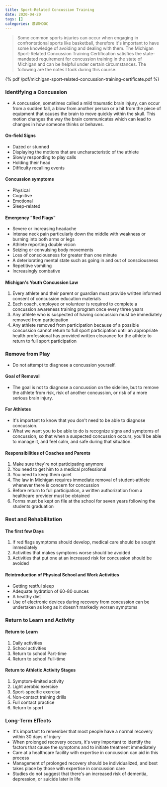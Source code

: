 ```yaml
---
title: Sport-Related Concussion Training
date: 2020-04-20
tags: []
categories: 慕课MOOC
---
```


> Some common sports injuries can occur when engaging in confrontational sports like basketball, therefore it's important to have some knowledge of avoiding and dealing with them. The Michigan Sport-Related Concussion Training Certification satisfies the state-mandated requirement for concussion training in the state of Michigan and can be helpful under certain circumstances. The following are the notes I took during this course.

<!--more-->

{% pdf /pdf/michigan-sport-related-concussion-training-certificate.pdf %}

### Identifying a Concussion

- A concussion, sometimes called a mild traumatic brain injury, can occur from a sudden fall, a blow from another person or a hit from the piece of equipment that causes the brain to move quickly within the skull. This motion changes the way the brain communicates which can lead to changes in how someone thinks or behaves.

#### On-field Signs

- Dazed or stunned
- Displaying the motions that are uncharacteristic of the athlete
- Slowly responding to play calls
- Holding their head
- Difficulty recalling events

#### Concussion symptoms

- Physical
- Cognitive
- Emotional
- Sleep-related

#### Emergency "Red Flags"

- Severe or increasing headache
- Intense neck pain particularly down the middle with weakness or burning into both arms or legs
- Athlete reporting double vision
- Seizing or convulsing body movements
- Loss of consciousness for greater than one minute
- A deteriorating mental state such as going in and out of consciousness
- Repetitive vomiting
- Increasingly combative

#### Michigan's Youth Concussion Law

1. Every athlete and their parent or guardian must provide written informed consent of concussion education materials
2. Each coach, employee or volunteer is required to complete a concussion awareness training program once every three years
3. Any athlete who is suspected of having concussion must be immediately removed from participation
4. Any athlete removed from participation because of a possible concussion cannot return to full sport participation until an appropriate health professional has provided written clearance for the athlete to return to full sport participation

### Remove from Play

- Do not attempt to diagnose a concussion yourself.

#### Goal of Removal

- The goal is not to diagnose a concussion on the sideline, but to remove the athlete from risk, risk of another concussion, or risk of a more serious brain injury.

#### For Athletes

- It's important to know that you don't need to be able to diagnose concussion.
- What we want you to be able to do is recognize signs and symptoms of concussion, so that when a suspected concussion occurs, you'll be able to manage it, and feel calm, and safe during that situation.

#### Responsibilities of Coaches and Parents

1. Make sure they're not participating anymore
2. You need to get him to a medical professional
3. You need to keep them quiet
4. The law in Michigan requires immediate removal of student-athlete whenever there is concern for concussion
5. Before return to full participation, a written authorization from a healthcare provider must be obtained
6. Forms must be kept on file at the school for seven years following the students graduation

### Rest and Rehabilitation

#### The first few Days

1. If red flags symptoms should develop, medical care should be sought immediately
2. Activities that makes symptoms worse should be avoided
3. Activities that put one at an increased risk for concussion should be avoided

#### Reintroduction of Physical School and Work Activities

- Getting restful sleep
- Adequate hydration of 60-80 ounces
- A healthy diet
- Use of electronic devices during recovery from concussion can be undertaken as long as it doesn't markedly worsen symptoms

### Return to Learn and Activity

#### Return to Learn

1. Daily activities
2. School activities
3. Return to school Part-time
4. Return to school Full-time

#### Return to Athletic Activity Stages

1. Symptom-limited activity
2. Light aerobic exercise
3. Sport-specific exercise
4. Non-contact training drills
5. Full contact practice
6. Return to sport

### Long-Term Effects

- It's important to remember that most people have a normal recovery within 30 days of injury
- When prolonged recovery occurs, it's very important to identify the factors that cause the symptoms and to initiate treatment immediately
- Care at a healthcare facility with expertise in concussion can aid in this process
- Management of prolonged recovery should be individualized, and best takes place by those with expertise in concussion care
- Studies do not suggest that there's an increased risk of dementia, depression, or suicide later in life
